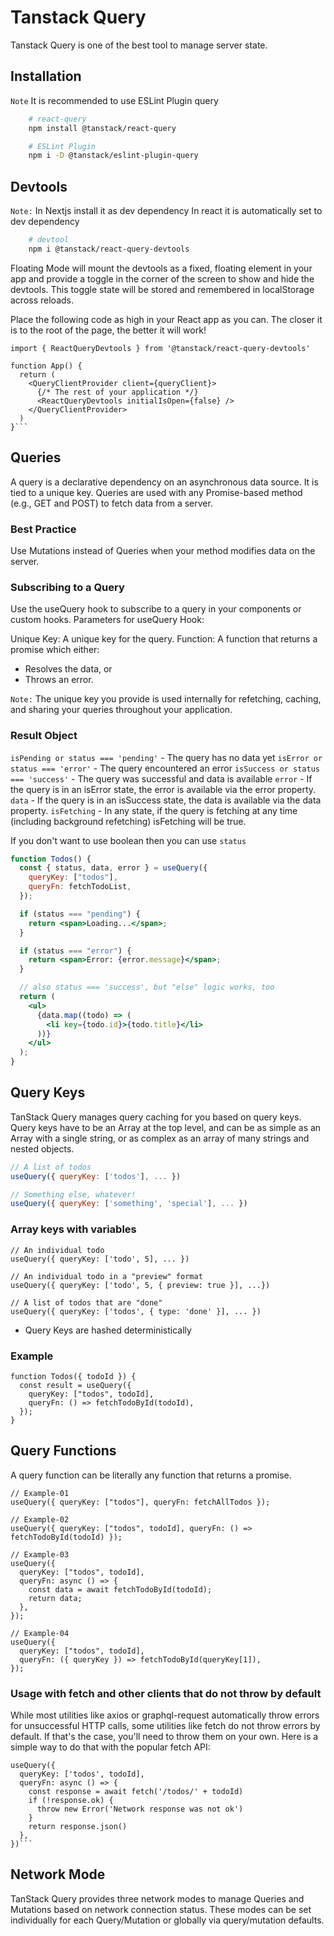 # Tanstack Query

Tanstack Query is one of the best tool to manage server state.

## Installation

`Note` It is recommended to use ESLint Plugin query

```bash
    # react-query
    npm install @tanstack/react-query

    # ESLint Plugin
    npm i -D @tanstack/eslint-plugin-query
```

## Devtools

`Note:` In Nextjs install it as dev dependency
In react it is automatically set to dev dependency

```bash
    # devtool
    npm i @tanstack/react-query-devtools
```

Floating Mode will mount the devtools as a fixed, floating element in your app and provide a toggle in the corner of the screen to show and hide the devtools. This toggle state will be stored and remembered in localStorage across reloads.

Place the following code as high in your React app as you can. The closer it is to the root of the page, the better it will work!

````tsx
import { ReactQueryDevtools } from '@tanstack/react-query-devtools'

function App() {
  return (
    <QueryClientProvider client={queryClient}>
      {/* The rest of your application */}
      <ReactQueryDevtools initialIsOpen={false} />
    </QueryClientProvider>
  )
}```
````

## Queries

A query is a declarative dependency on an asynchronous data source.
It is tied to a unique key.
Queries are used with any Promise-based method (e.g., GET and POST) to fetch data from a server.

### Best Practice

Use Mutations instead of Queries when your method modifies data on the server.

### Subscribing to a Query

Use the useQuery hook to subscribe to a query in your components or custom hooks.
Parameters for useQuery Hook:

Unique Key: A unique key for the query.
Function: A function that returns a promise which either:

- Resolves the data, or
- Throws an error.

`Note:` The unique key you provide is used internally for refetching, caching, and sharing your queries throughout your application.

### Result Object

`isPending or status === 'pending'` - The query has no data yet
`isError or status === 'error'` - The query encountered an error
`isSuccess or status === 'success'` - The query was successful and data is available
`error` - If the query is in an isError state, the error is available via the error property.
`data` - If the query is in an isSuccess state, the data is available via the data property.
`isFetching` - In any state, if the query is fetching at any time (including background refetching) isFetching will be true.

If you don't want to use boolean then you can use `status`

```jsx
function Todos() {
  const { status, data, error } = useQuery({
    queryKey: ["todos"],
    queryFn: fetchTodoList,
  });

  if (status === "pending") {
    return <span>Loading...</span>;
  }

  if (status === "error") {
    return <span>Error: {error.message}</span>;
  }

  // also status === 'success', but "else" logic works, too
  return (
    <ul>
      {data.map((todo) => (
        <li key={todo.id}>{todo.title}</li>
      ))}
    </ul>
  );
}
```

## Query Keys

TanStack Query manages query caching for you based on query keys. Query keys have to be an Array at the top level, and can be as simple as an Array with a single string, or as complex as an array of many strings and nested objects.

```jsx
// A list of todos
useQuery({ queryKey: ['todos'], ... })

// Something else, whatever!
useQuery({ queryKey: ['something', 'special'], ... })
```

### Array keys with variables

```tsx
// An individual todo
useQuery({ queryKey: ['todo', 5], ... })

// An individual todo in a "preview" format
useQuery({ queryKey: ['todo', 5, { preview: true }], ...})

// A list of todos that are "done"
useQuery({ queryKey: ['todos', { type: 'done' }], ... })
```

- Query Keys are hashed deterministically

### Example

```tsx
function Todos({ todoId }) {
  const result = useQuery({
    queryKey: ["todos", todoId],
    queryFn: () => fetchTodoById(todoId),
  });
}
```

## Query Functions

A query function can be literally any function that returns a promise.

```tsx
// Example-01
useQuery({ queryKey: ["todos"], queryFn: fetchAllTodos });

// Example-02
useQuery({ queryKey: ["todos", todoId], queryFn: () => fetchTodoById(todoId) });

// Example-03
useQuery({
  queryKey: ["todos", todoId],
  queryFn: async () => {
    const data = await fetchTodoById(todoId);
    return data;
  },
});

// Example-04
useQuery({
  queryKey: ["todos", todoId],
  queryFn: ({ queryKey }) => fetchTodoById(queryKey[1]),
});
```

### Usage with fetch and other clients that do not throw by default

While most utilities like axios or graphql-request automatically throw errors for unsuccessful HTTP calls, some utilities like fetch do not throw errors by default. If that's the case, you'll need to throw them on your own. Here is a simple way to do that with the popular fetch API:

````tsx
useQuery({
  queryKey: ['todos', todoId],
  queryFn: async () => {
    const response = await fetch('/todos/' + todoId)
    if (!response.ok) {
      throw new Error('Network response was not ok')
    }
    return response.json()
  },
})```
````

## Network Mode

TanStack Query provides three network modes to manage Queries and Mutations based on network connection status. These modes can be set individually for each Query/Mutation or globally via query/mutation defaults.
